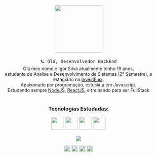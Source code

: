<div align="center">
  <img src="https://i.pinimg.com/originals/e5/93/ab/e593ab0589d5f1b389e4dfbcce2bce20.gif" width="150px">
   <br><br>
  <samp>
    🪐 Olá, Desenvolvedor BackEnd
  </samp>
  
</div>

<div align="center" style="text-align: center;">
Olá meu nome é Igor Silva atualmente tenho 19 anos, <br> estudante de Analise e Desenvolvimento de Sistemas (2° Semestre), e estagiário na <a href="https://investflex.com.br/">InvestFlex</a>. <br> 
Apaixonado por programação, estusiata em Javascript. <br> Estudando sempre <a href="https://nodejs.org/en/">NodeJS</a>, <a href="https://pt-br.reactjs.org/">ReactJS</a>, e treinando para ser FullStack
</div>

<br>
<div align="center">
<h3>Tecnologias Estudadas:</h3>
<img src="https://img.icons8.com/color/48/000000/javascript.png" width="40px" />
<img src="https://img.icons8.com/color/48/000000/nodejs.png" width="40px"/>
<img src="https://img.icons8.com/plasticine/100/000000/react.png" width="40px"/>
<img src="https://img.icons8.com/dusk/64/000000/php-logo.png" width="40px"/>
</div>
<br>

<div align="center">
<img src="https://github-readme-stats.vercel.app/api?username=IgorSilvaZZ&show_icons=true&theme=radical&show_icons=true&count_private=true"/>
</div>

<p align="center">
<a href="https://twitter.com/Igor_OwnZzZ" target="blank"><img align="center" src="https://img.icons8.com/plasticine/100/000000/twitter--v2.png" height="20" width="20" /></a>
<a href="https://www.linkedin.com/in/igor-s-8b13b3134/" target="blank"><img align="center" src="https://img.icons8.com/doodle/48/000000/linkedin--v2.png" height="20" width="20" /></a>
<a href="https://www.facebook.com/iguufazendonada/" target="blank"><img align="center" src="https://img.icons8.com/plasticine/100/000000/facebook.png" height="20" width="20" /></a>
<a href="https://www.instagram.com/igoro_silva0612/" target="blank"><img align="center" src="https://img.icons8.com/fluent/48/000000/instagram-new.png" height="20" width="20" /></a>
</p>
